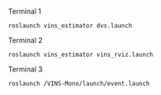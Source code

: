 Terminal 1

```roslaunch vins_estimator dvs.launch```

Terminal 2

```roslaunch vins_estimator vins_rviz.launch```

Terminal 3

```roslaunch /VINS-Mono/launch/event.launch ```
